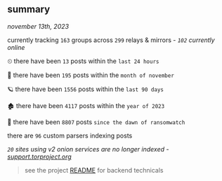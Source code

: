 
## summary
_november 13th, 2023_

currently tracking `163` groups across `299` relays & mirrors - _`102` currently online_

⏲ there have been `13` posts within the `last 24 hours`

🦈 there have been `195` posts within the `month of november`

🪐 there have been `1556` posts within the `last 90 days`

🏚 there have been `4117` posts within the `year of 2023`

🦕 there have been `8807` posts `since the dawn of ransomwatch`

there are `96` custom parsers indexing posts

_`20` sites using v2 onion services are no longer indexed - [support.torproject.org](https://support.torproject.org/onionservices/v2-deprecation/)_

> see the project [README](https://github.com/joshhighet/ransomwatch#ransomwatch--) for backend technicals

